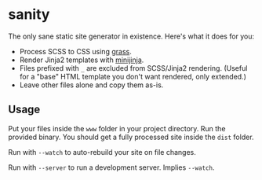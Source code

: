 # sanity

The only sane static site generator in existence. Here's what it does for you:

- Process SCSS to CSS using [grass](https://github.com/connorskees/grass).
- Render Jinja2 templates with [minijinja](https://github.com/mitsuhiko/minijinja).
- Files prefixed with `_` are excluded from SCSS/Jinja2 rendering. (Useful for a "base" HTML template you don't want rendered, only extended.)
- Leave other files alone and copy them as-is.

## Usage

Put your files inside the `www` folder in your project directory. Run the provided binary. You should get a fully processed site inside the `dist` folder.

Run with `--watch` to auto-rebuild your site on file changes.

Run with `--server` to run a development server. Implies `--watch`.
